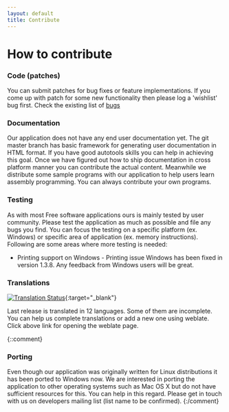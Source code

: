 ```yaml
---
layout: default
title: Contribute
---
```

# How to contribute

### Code (patches)
You can submit patches for bug fixes or feature implementations. If you come up with patch for some new functionality then please log a 'wishlist' bug first. Check the existing list of [bugs](https://github.com/GNUSim8085/GNUSim8085/issues)

### Documentation
Our application does not have any end user documentation yet. The git master branch has basic framework for generating user documentation in HTML format. If you have good autotools skills you can help in achieving this goal. Once we have figured out how to ship documentation in cross platform manner you can contribute the actual content.
Meanwhile we distribute some sample programs with our application to help users learn assembly programming. You can always contribute your own programs.

### Testing
As with most Free software applications ours is mainly tested by user community. Please test the application as much as possible and file any bugs you find. You can focus the testing on a specific platform (ex. Windows) or specific area of application (ex. memory instructions).
Following are some areas where more testing is needed:

* Printing support on Windows - Printing issue Windows has been fixed in version 1.3.8. Any feedback from Windows users will be great.

### Translations
[![Translation Status](https://hosted.weblate.org/widgets/gnusim8085/-/287x66-black.png)](https://hosted.weblate.org/engage/gnusim8085/?utm_source=widget){:target="_blank"}

Last release is translated in 12 languages. Some of them are incomplete. You can help us complete translations or add a new one using weblate. Click above link for opening the weblate page.

{::comment}
### Porting
Even though our application was originally written for Linux distributions it has been ported to Windows now. We are interested in porting the application to other operating systems such as Mac OS X but do not have sufficient resources for this. You can help in this regard. Please get in touch with us on developers mailing list (list name to be confirmed).
{:/comment}
